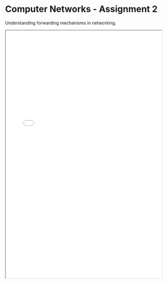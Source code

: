 # Computer Networks - Assignment 2
Understanding forwarding mechanisms in networking.

<iframe width="100%" height="800" src="CSU33031_Assignment_2_Report.pdf.pdf">
